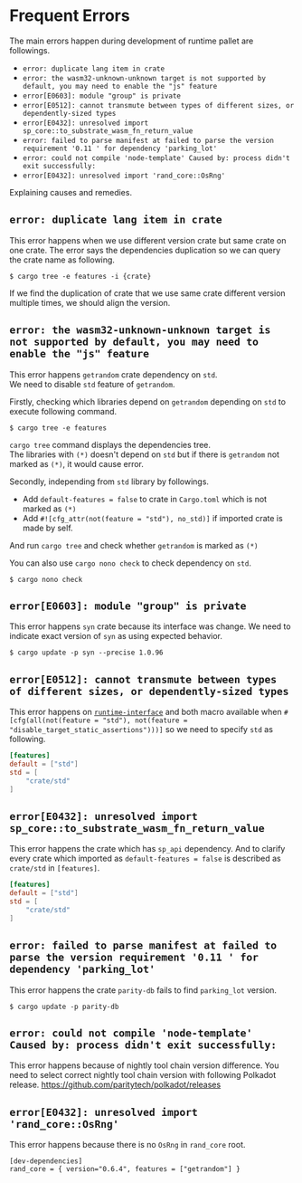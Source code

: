 # Frequent Errors
The main errors happen during development of runtime pallet are followings.

- `error: duplicate lang item in crate`
- `error: the wasm32-unknown-unknown target is not supported by default, you may need to enable the "js" feature`
- `error[E0603]: module "group" is private`
- `error[E0512]: cannot transmute between types of different sizes, or dependently-sized types`
- `error[E0432]: unresolved import sp_core::to_substrate_wasm_fn_return_value`
- `error: failed to parse manifest at failed to parse the version requirement '0.11 ' for dependency 'parking_lot'`
- `error: could not compile 'node-template' Caused by: process didn't exit successfully:`
- `error[E0432]: unresolved import 'rand_core::OsRng'`

Explaining causes and remedies.

## `error: duplicate lang item in crate`
This error happens when we use different version crate but same crate on one crate.
The error says the dependencies duplication so we can query the crate name as following.

```
$ cargo tree -e features -i {crate}
```

If we find the duplication of crate that we use same crate different version multiple times, we should align the version.

## `error: the wasm32-unknown-unknown target is not supported by default, you may need to enable the "js" feature`
This error happens `getrandom` crate dependency on `std`.  
We need to disable `std` feature of `getrandom`.  

Firstly, checking which libraries depend on `getrandom` depending on `std` to execute following command.

```
$ cargo tree -e features
```

`cargo tree` command displays the dependencies tree.  
The libraries with `(*)` doesn't depend on `std` but if there is `getrandom` not marked as `(*)`, it would cause error.

Secondly, independing from `std` library by followings.

- Add `default-features = false` to crate in `Cargo.toml` which is not marked as `(*)`
- Add `#![cfg_attr(not(feature = "std"), no_std)]` if imported crate is made by self.

And run `cargo tree` and check whether `getrandom` is marked as `(*)`

You can also use `cargo nono check` to check dependency on `std`.

```
$ cargo nono check
```

## `error[E0603]: module "group" is private`
This error happens `syn` crate because its interface was change.
We need to indicate exact version of `syn` as using expected behavior.

```
$ cargo update -p syn --precise 1.0.96
```

## `error[E0512]: cannot transmute between types of different sizes, or dependently-sized types`
This error happens on [`runtime-interface`](https://github.com/paritytech/substrate/blob/master/primitives/runtime-interface/src/impls.rs#L44) and both macro available when `#[cfg(all(not(feature = "std"), not(feature = "disable_target_static_assertions")))]` so we need to specify `std` as following.

```toml
[features]
default = ["std"]
std = [
    "crate/std"
]
```

## `error[E0432]: unresolved import sp_core::to_substrate_wasm_fn_return_value`
This error happens the crate which has `sp_api` dependency. And to clarify every crate which imported as `default-features = false` is described as `crate/std` in `[features]`.

```toml
[features]
default = ["std"]
std = [
    "crate/std"
]
```

## `error: failed to parse manifest at failed to parse the version requirement '0.11 ' for dependency 'parking_lot'`
This error happens the crate `parity-db` fails to find `parking_lot` version.


```
$ cargo update -p parity-db
```

## `error: could not compile 'node-template' Caused by: process didn't exit successfully:`
This error happens because of nightly tool chain version difference.
You need to select correct nightly tool chain version with following Polkadot release.
https://github.com/paritytech/polkadot/releases

## `error[E0432]: unresolved import 'rand_core::OsRng'`
This error happens because there is no `OsRng` in `rand_core` root.

```
[dev-dependencies]
rand_core = { version="0.6.4", features = ["getrandom"] }
```
